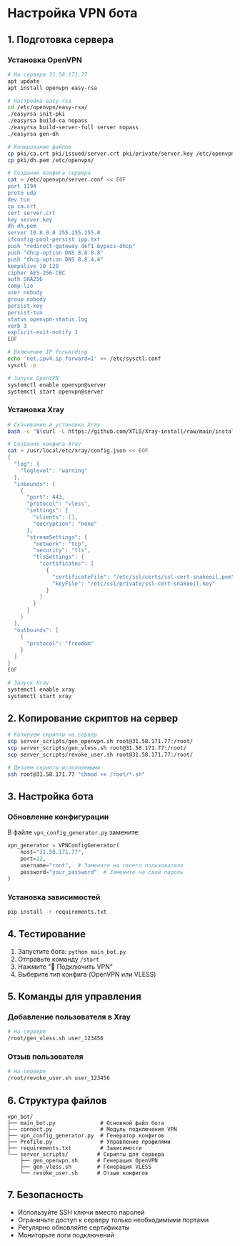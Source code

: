 # Настройка VPN бота

## 1. Подготовка сервера

### Установка OpenVPN
```bash
# На сервере 31.58.171.77
apt update
apt install openvpn easy-rsa

# Настройка easy-rsa
cd /etc/openvpn/easy-rsa/
./easyrsa init-pki
./easyrsa build-ca nopass
./easyrsa build-server-full server nopass
./easyrsa gen-dh

# Копирование файлов
cp pki/ca.crt pki/issued/server.crt pki/private/server.key /etc/openvpn/
cp pki/dh.pem /etc/openvpn/

# Создание конфига сервера
cat > /etc/openvpn/server.conf << EOF
port 1194
proto udp
dev tun
ca ca.crt
cert server.crt
key server.key
dh dh.pem
server 10.8.0.0 255.255.255.0
ifconfig-pool-persist ipp.txt
push "redirect-gateway def1 bypass-dhcp"
push "dhcp-option DNS 8.8.8.8"
push "dhcp-option DNS 8.8.4.4"
keepalive 10 120
cipher AES-256-CBC
auth SHA256
comp-lzo
user nobody
group nobody
persist-key
persist-tun
status openvpn-status.log
verb 3
explicit-exit-notify 1
EOF

# Включение IP forwarding
echo 'net.ipv4.ip_forward=1' >> /etc/sysctl.conf
sysctl -p

# Запуск OpenVPN
systemctl enable openvpn@server
systemctl start openvpn@server
```

### Установка Xray
```bash
# Скачивание и установка Xray
bash -c "$(curl -L https://github.com/XTLS/Xray-install/raw/main/install-release.sh)" @ install

# Создание конфига Xray
cat > /usr/local/etc/xray/config.json << EOF
{
  "log": {
    "loglevel": "warning"
  },
  "inbounds": [
    {
      "port": 443,
      "protocol": "vless",
      "settings": {
        "clients": [],
        "decryption": "none"
      },
      "streamSettings": {
        "network": "tcp",
        "security": "tls",
        "tlsSettings": {
          "certificates": [
            {
              "certificateFile": "/etc/ssl/certs/ssl-cert-snakeoil.pem",
              "keyFile": "/etc/ssl/private/ssl-cert-snakeoil.key"
            }
          ]
        }
      }
    }
  ],
  "outbounds": [
    {
      "protocol": "freedom"
    }
  ]
}
EOF

# Запуск Xray
systemctl enable xray
systemctl start xray
```

## 2. Копирование скриптов на сервер

```bash
# Копируем скрипты на сервер
scp server_scripts/gen_openvpn.sh root@31.58.171.77:/root/
scp server_scripts/gen_vless.sh root@31.58.171.77:/root/
scp server_scripts/revoke_user.sh root@31.58.171.77:/root/

# Делаем скрипты исполняемыми
ssh root@31.58.171.77 "chmod +x /root/*.sh"
```

## 3. Настройка бота

### Обновление конфигурации
В файле `vpn_config_generator.py` замените:
```python
vpn_generator = VPNConfigGenerator(
    host="31.58.171.77",
    port=22,
    username="root",  # Замените на своего пользователя
    password="your_password"  # Замените на свой пароль
)
```

### Установка зависимостей
```bash
pip install -r requirements.txt
```

## 4. Тестирование

1. Запустите бота: `python main_bot.py`
2. Отправьте команду `/start`
3. Нажмите "🔌 Подключить VPN"
4. Выберите тип конфига (OpenVPN или VLESS)

## 5. Команды для управления

### Добавление пользователя в Xray
```bash
# На сервере
/root/gen_vless.sh user_123456
```

### Отзыв пользователя
```bash
# На сервере
/root/revoke_user.sh user_123456
```

## 6. Структура файлов

```
vpn_bot/
├── main_bot.py              # Основной файл бота
├── connect.py               # Модуль подключения VPN
├── vpn_config_generator.py  # Генератор конфигов
├── Profile.py               # Управление профилями
├── requirements.txt         # Зависимости
└── server_scripts/         # Скрипты для сервера
    ├── gen_openvpn.sh      # Генерация OpenVPN
    ├── gen_vless.sh        # Генерация VLESS
    └── revoke_user.sh      # Отзыв конфигов
```

## 7. Безопасность

- Используйте SSH ключи вместо паролей
- Ограничьте доступ к серверу только необходимыми портами
- Регулярно обновляйте сертификаты
- Мониторьте логи подключений 